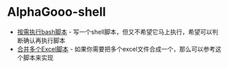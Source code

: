 # AlphaGooo-shell


- [按需执行bash脚本](files/按需执行bash脚本.md) - 写一个shell脚本，但又不希望它马上执行，希望可以判断确认再执行脚本
- [合并多个Excel脚本](files/合并多个Excel脚本.md) - 如果你需要把多个excel文件合成一个，那么可以参考这个脚本来实现